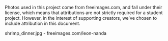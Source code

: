 Photos used in this project come from freeimages.com, and fall under their license, which means that attributions are not strictly required for a student project. However, in the interest of supporting creators, we've chosen to include attribution in this document.

shrimp_dinner.jpg - freeimages.com/leon-nanda

